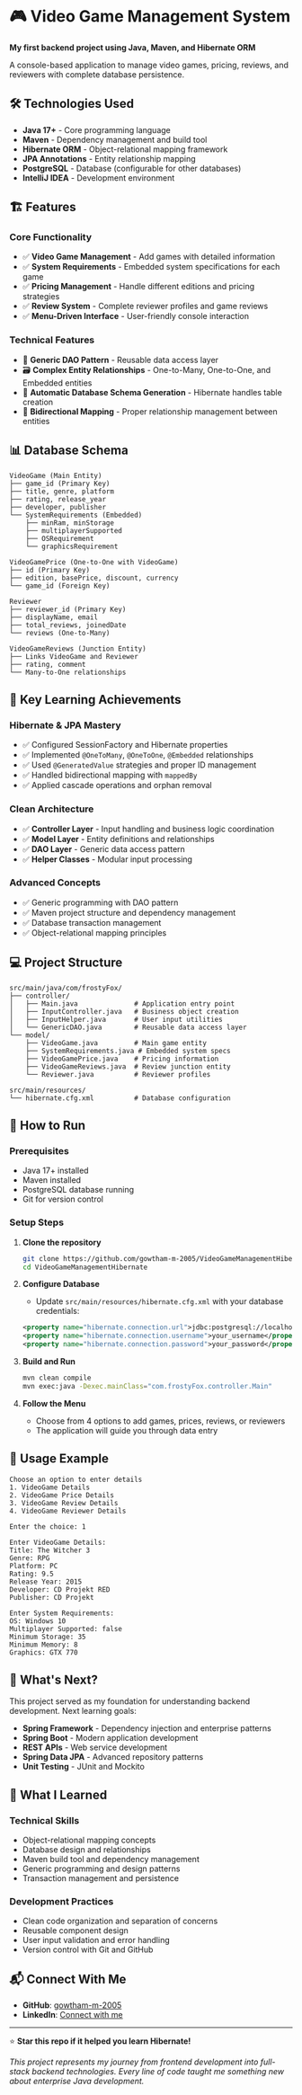 # 🎮 Video Game Management System

**My first backend project using Java, Maven, and Hibernate ORM**

A console-based application to manage video games, pricing, reviews, and reviewers with complete database persistence.

## 🛠️ Technologies Used

- **Java 17+** - Core programming language
- **Maven** - Dependency management and build tool
- **Hibernate ORM** - Object-relational mapping framework
- **JPA Annotations** - Entity relationship mapping
- **PostgreSQL** - Database (configurable for other databases)
- **IntelliJ IDEA** - Development environment

## 🏗️ Features

### Core Functionality
- ✅ **Video Game Management** - Add games with detailed information
- ✅ **System Requirements** - Embedded system specifications for each game
- ✅ **Pricing Management** - Handle different editions and pricing strategies
- ✅ **Review System** - Complete reviewer profiles and game reviews
- ✅ **Menu-Driven Interface** - User-friendly console interaction

### Technical Features
- 🔄 **Generic DAO Pattern** - Reusable data access layer
- 🗃️ **Complex Entity Relationships** - One-to-Many, One-to-One, and Embedded entities
- 💾 **Automatic Database Schema Generation** - Hibernate handles table creation
- 🔗 **Bidirectional Mapping** - Proper relationship management between entities

## 📊 Database Schema

```
VideoGame (Main Entity)
├── game_id (Primary Key)
├── title, genre, platform
├── rating, release_year
├── developer, publisher
└── SystemRequirements (Embedded)
    ├── minRam, minStorage
    ├── multiplayerSupported
    ├── OSRequirement
    └── graphicsRequirement

VideoGamePrice (One-to-One with VideoGame)
├── id (Primary Key)
├── edition, basePrice, discount, currency
└── game_id (Foreign Key)

Reviewer
├── reviewer_id (Primary Key)
├── displayName, email
├── total_reviews, joinedDate
└── reviews (One-to-Many)

VideoGameReviews (Junction Entity)
├── Links VideoGame and Reviewer
├── rating, comment
└── Many-to-One relationships
```

## 🚀 Key Learning Achievements

### Hibernate & JPA Mastery
- ✅ Configured SessionFactory and Hibernate properties
- ✅ Implemented `@OneToMany`, `@OneToOne`, `@Embedded` relationships
- ✅ Used `@GeneratedValue` strategies and proper ID management
- ✅ Handled bidirectional mapping with `mappedBy`
- ✅ Applied cascade operations and orphan removal

### Clean Architecture
- ✅ **Controller Layer** - Input handling and business logic coordination
- ✅ **Model Layer** - Entity definitions and relationships
- ✅ **DAO Layer** - Generic data access pattern
- ✅ **Helper Classes** - Modular input processing

### Advanced Concepts
- ✅ Generic programming with DAO pattern
- ✅ Maven project structure and dependency management
- ✅ Database transaction management
- ✅ Object-relational mapping principles

## 💻 Project Structure

```
src/main/java/com/frostyFox/
├── controller/
│   ├── Main.java              # Application entry point
│   ├── InputController.java   # Business object creation
│   ├── InputHelper.java       # User input utilities
│   └── GenericDAO.java        # Reusable data access layer
└── model/
    ├── VideoGame.java         # Main game entity
    ├── SystemRequirements.java # Embedded system specs
    ├── VideoGamePrice.java    # Pricing information
    ├── VideoGameReviews.java  # Review junction entity
    └── Reviewer.java          # Reviewer profiles

src/main/resources/
└── hibernate.cfg.xml          # Database configuration
```

## 🔧 How to Run

### Prerequisites
- Java 17+ installed
- Maven installed
- PostgreSQL database running
- Git for version control

### Setup Steps
1. **Clone the repository**
   ```bash
   git clone https://github.com/gowtham-m-2005/VideoGameManagementHibernate.git
   cd VideoGameManagementHibernate
   ```

2. **Configure Database**
   - Update `src/main/resources/hibernate.cfg.xml` with your database credentials:
   ```xml
   <property name="hibernate.connection.url">jdbc:postgresql://localhost:5432/YourDatabase</property>
   <property name="hibernate.connection.username">your_username</property>
   <property name="hibernate.connection.password">your_password</property>
   ```

3. **Build and Run**
   ```bash
   mvn clean compile
   mvn exec:java -Dexec.mainClass="com.frostyFox.controller.Main"
   ```

4. **Follow the Menu**
   - Choose from 4 options to add games, prices, reviews, or reviewers
   - The application will guide you through data entry

## 📝 Usage Example

```
Choose an option to enter details
1. VideoGame Details
2. VideoGame Price Details  
3. VideoGame Review Details
4. VideoGame Reviewer Details

Enter the choice: 1

Enter VideoGame Details:
Title: The Witcher 3
Genre: RPG
Platform: PC
Rating: 9.5
Release Year: 2015
Developer: CD Projekt RED
Publisher: CD Projekt

Enter System Requirements:
OS: Windows 10
Multiplayer Supported: false
Minimum Storage: 35
Minimum Memory: 8
Graphics: GTX 770
```

## 🎯 What's Next?

This project served as my foundation for understanding backend development. Next learning goals:

- **Spring Framework** - Dependency injection and enterprise patterns
- **Spring Boot** - Modern application development
- **REST APIs** - Web service development
- **Spring Data JPA** - Advanced repository patterns
- **Unit Testing** - JUnit and Mockito

## 🤝 What I Learned

### Technical Skills
- Object-relational mapping concepts
- Database design and relationships
- Maven build tool and dependency management
- Generic programming and design patterns
- Transaction management and persistence

### Development Practices
- Clean code organization and separation of concerns
- Reusable component design
- User input validation and error handling
- Version control with Git and GitHub

## 📬 Connect With Me

- **GitHub**: [gowtham-m-2005](https://github.com/gowtham-m-2005)
- **LinkedIn**: [Connect with me](https://linkedin.com/in/your-profile)

---

⭐ **Star this repo if it helped you learn Hibernate!**

*This project represents my journey from frontend development into full-stack backend technologies. Every line of code taught me something new about enterprise Java development.*
